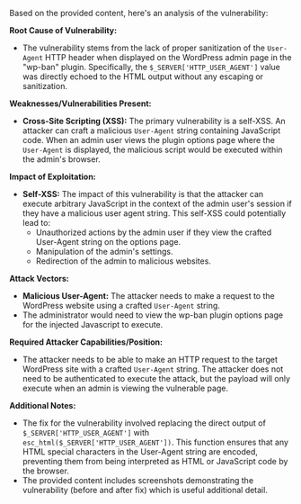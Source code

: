 Based on the provided content, here's an analysis of the vulnerability:

**Root Cause of Vulnerability:**

- The vulnerability stems from the lack of proper sanitization of the `User-Agent` HTTP header when displayed on the WordPress admin page in the "wp-ban" plugin. Specifically, the `$_SERVER['HTTP_USER_AGENT']` value was directly echoed to the HTML output without any escaping or sanitization.

**Weaknesses/Vulnerabilities Present:**

- **Cross-Site Scripting (XSS):** The primary vulnerability is a self-XSS. An attacker can craft a malicious `User-Agent` string containing JavaScript code. When an admin user views the plugin options page where the `User-Agent` is displayed, the malicious script would be executed within the admin's browser.

**Impact of Exploitation:**

- **Self-XSS:** The impact of this vulnerability is that the attacker can execute arbitrary JavaScript in the context of the admin user's session if they have a malicious user agent string. This self-XSS could potentially lead to:
    - Unauthorized actions by the admin user if they view the crafted User-Agent string on the options page.
    - Manipulation of the admin's settings.
    - Redirection of the admin to malicious websites.

**Attack Vectors:**

- **Malicious User-Agent:** The attacker needs to make a request to the WordPress website using a crafted `User-Agent` string.
- The administrator would need to view the wp-ban plugin options page for the injected Javascript to execute.

**Required Attacker Capabilities/Position:**

- The attacker needs to be able to make an HTTP request to the target WordPress site with a crafted `User-Agent` string. The attacker does not need to be authenticated to execute the attack, but the payload will only execute when an admin is viewing the vulnerable page.

**Additional Notes:**

- The fix for the vulnerability involved replacing the direct output of `$_SERVER['HTTP_USER_AGENT']` with `esc_html($_SERVER['HTTP_USER_AGENT'])`. This function ensures that any HTML special characters in the User-Agent string are encoded, preventing them from being interpreted as HTML or JavaScript code by the browser.
- The provided content includes screenshots demonstrating the vulnerability (before and after fix) which is useful additional detail.